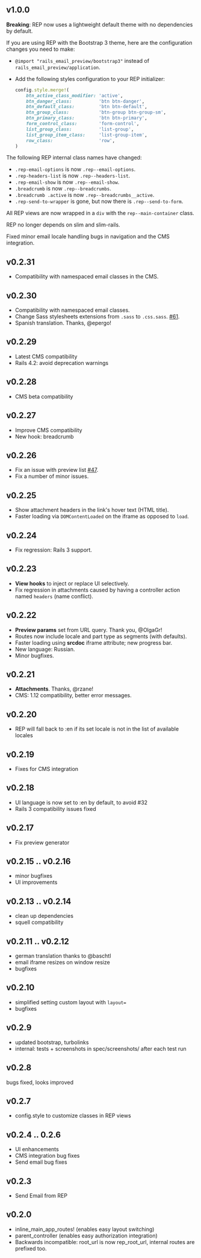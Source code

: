 ## v1.0.0

**Breaking**: REP now uses a lightweight default theme with no dependencies by default.

If you are using REP with the Bootstrap 3 theme, here are the configuration changes you need to make:

* `@import "rails_email_preview/bootstrap3"` instead of `rails_email_preview/application`.
* Add the following styles configuration to your REP initializer:
  
  ```ruby
  config.style.merge!(
      btn_active_class_modifier: 'active',
      btn_danger_class:          'btn btn-danger',
      btn_default_class:         'btn btn-default',
      btn_group_class:           'btn-group btn-group-sm',
      btn_primary_class:         'btn btn-primary',
      form_control_class:        'form-control',
      list_group_class:          'list-group',
      list_group_item_class:     'list-group-item',
      row_class:                 'row',
  )
  ```

The following REP internal class names have changed:

* `.rep-email-options` is now `.rep--email-options`.
* `.rep-headers-list` is now `.rep--headers-list`.
* `.rep-email-show` is now `.rep--email-show`.
* `.breadcrumb` is now `.rep--breadcrumbs`.
* `.breadcrumb .active` is now `.rep--breadcrumbs__active`.
* `.rep-send-to-wrapper` is gone, but now there is `.rep--send-to-form`.

All REP views are now wrapped in a `div` with the `rep--main-container` class. 

REP no longer depends on slim and slim-rails.

Fixed minor email locale handling bugs in navigation and the CMS integration.

## v0.2.31

* Compatibility with namespaced email classes in the CMS.

## v0.2.30

* Compatibility with namespaced email classes.
* Change Sass stylesheets extensions from `.sass` to `.css.sass`. [#61](https://github.com/glebm/rails_email_preview/issues/61).
* Spanish translation. Thanks, @epergo!

## v0.2.29

* Latest CMS compatibility
* Rails 4.2: avoid deprecation warnings

## v0.2.28

* CMS beta compatibility

## v0.2.27

* Improve CMS compatibility
* New hook: breadcrumb

## v0.2.26

* Fix an issue with preview list [#47](https://github.com/glebm/rails_email_preview/issues/47).
* Fix a number of minor issues.

## v0.2.25

* Show attachment headers in the link's hover text (HTML title).
* Faster loading via `DOMContentLoaded` on the iframe as opposed to `load`.

## v0.2.24

* Fix regression: Rails 3 support.

## v0.2.23

* **View hooks** to inject or replace UI selectively.
* Fix regression in attachments caused by having a controller action named `headers` (name conflict).

## v0.2.22

* **Preview params** set from URL query. Thank you, @OlgaGr!
* Routes now include locale and part type as segments (with defaults).
* Faster loading using **srcdoc** iframe attribute; new progress bar.
* New language: Russian.
* Minor bugfixes.

## v0.2.21

* **Attachments**. Thanks, @rzane!
* CMS: 1.12 compatibility, better error messages.

## v0.2.20

* REP will fall back to :en if its set locale is not in the list of available locales

## v0.2.19

* Fixes for CMS integration

## v0.2.18

* UI language is now set to :en by default, to avoid #32
* Rails 3 compatibility issues fixed

## v0.2.17

* Fix preview generator

## v0.2.15 .. v0.2.16

* minor bugfixes
* UI improvements

## v0.2.13 .. v0.2.14

* clean up dependencies
* squell compatibility

## v0.2.11 .. v0.2.12

* german translation thanks to @baschtl
* email iframe resizes on window resize
* bugfixes

## v0.2.10

* simplified setting custom layout with `layout=`
* bugfixes

## v0.2.9

* updated bootstrap, turbolinks
* internal: tests + screenshots in spec/screenshots/ after each test run

## v0.2.8

bugs fixed, looks improved

## v0.2.7

* config.style to customize classes in REP views

## v0.2.4 .. 0.2.6

* UI enhancements
* CMS integration bug fixes
* Send email bug fixes

## v0.2.3

* Send Email from REP

## v0.2.0

* inline_main_app_routes! (enables easy layout switching)
* parent_controller (enables easy authorization integration)
* Backwards incompatible: root_url is now rep_root_url, internal routes are prefixed too.
